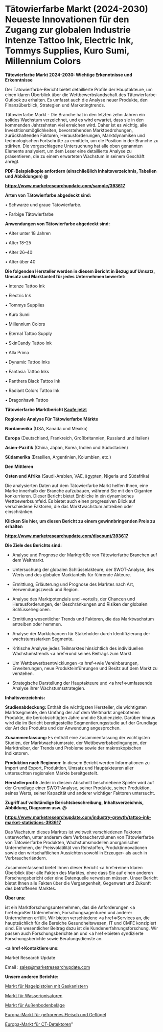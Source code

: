 # Tätowierfarbe Markt (2024-2030) Neueste Innovationen für den Zugang zur globalen Industrie Intenze Tattoo Ink, Electric Ink, Tommys Supplies, Kuro Sumi, Millennium Colors

<strong>Tätowierfarbe Markt 2024-2030: Wichtige Erkenntnisse und Erkenntnisse</strong>

Der Tätowierfarbe-Bericht bietet detaillierte Profile der Hauptakteure, um einen klaren Überblick über die Wettbewerbslandschaft des Tätowierfarbe-Outlook zu erhalten. Es umfasst auch die Analyse neuer Produkte, den Finanzüberblick, Strategien und Marketingtrends.

Tätowierfarbe Markt - Die Branche hat in den letzten zehn Jahren ein solides Wachstum verzeichnet, und es wird erwartet, dass sie in den kommenden Jahrzehnten viel erreichen wird. Daher ist es wichtig, alle Investitionsmöglichkeiten, bevorstehenden Marktbedrohungen, zurückhaltenden Faktoren, Herausforderungen, Marktdynamiken und technologischen Fortschritte zu ermitteln, um die Position in der Branche zu stärken. Die vorgeschlagene Untersuchung hat alle oben genannten Elemente analysiert, um dem Leser eine detaillierte Analyse zu präsentieren, die zu einem erwarteten Wachstum in seinem Geschäft anregt.



<strong><b>PDF-Beispielkopie anfordern (einschließlich Inhaltsverzeichnis, Tabellen und Abbildungen) @ </b></strong>

<strong><a href=https://www.marketresearchupdate.com/sample/393617>

<strong>https://www.marketresearchupdate.com/sample/393617</u></a></strong></strong>



<strong>Arten von Tätowierfarbe abgedeckt sind:</strong>

• Schwarze und graue Tätowierfarbe.

• Farbige Tätowierfarbe



<strong>Anwendungen von Tätowierfarbe abgedeckt sind:</strong>

• Alter unter 18 Jahren

• Alter 18–25

• Alter 26–40

• Alter über 40



<strong>Die folgenden Hersteller werden in diesem Bericht in Bezug auf Umsatz, Umsatz und Marktanteil für jedes Unternehmen bewertet:</strong>

• Intenze Tattoo Ink

• Electric Ink

• Tommys Supplies

• Kuro Sumi

• Millennium Colors

• Eternal Tattoo Supply

• SkinCandy Tattoo Ink

• Alla Prima

• Dynamic Tattoo Inks

• Fantasia Tattoo Inks

• Panthera Black Tattoo Ink

• Radiant Colors Tattoo Ink

• Dragonhawk Tattoo



<strong>Tätowierfarbe Marktbericht <a href=https://www.marketresearchupdate.com/buynow/393617>Kaufe jetzt</a></strong>



<strong>Regionale Analyse Für Tätowierfarbe Märkte</strong>



<strong>Nordamerika</strong> (USA, Kanada und Mexiko)



<strong>Europa</strong> (Deutschland, Frankreich, Großbritannien, Russland und Italien)



<strong>Asien-Pazifik</strong> (China, Japan, Korea, Indien und Südostasien)



<strong>Südamerika</strong> (Brasilien, Argentinien, Kolumbien, etc.)



<strong>Den Mittleren</strong> 

<strong>Osten und Afrika</strong> (Saudi-Arabien, VAE, ägypten, Nigeria und Südafrika)

Die analysierten Daten auf dem Tätowierfarbe Markt helfen Ihnen, eine Marke innerhalb der Branche aufzubauen, während Sie mit den Giganten konkurrieren. Dieser Bericht bietet Einblicke in ein dynamisches Wettbewerbsumfeld. Es bietet auch einen progressiven Blick auf verschiedene Faktoren, die das Marktwachstum antreiben oder einschränken.



<strong>Klicken Sie hier, um diesen Bericht zu einem gewinnbringenden Preis zu erhalten
</strong>

<strong><a href=https://www.marketresearchupdate.com/discount/393617>https://www.marketresearchupdate.com/discount/393617</b></u></strong></a>



<strong>Die Ziele des Berichts sind:</strong>

- Analyse und Prognose der Marktgröße von Tätowierfarbe Branchen auf dem Weltmarkt.

- Untersuchung der globalen Schlüsselakteure, der SWOT-Analyse, des Werts und des globalen Marktanteils für führende Akteure.

- Ermittlung, Erläuterung und Prognose des Marktes nach Art, Verwendungszweck und Region.

- Analyse des Marktpotenzials und -vorteils, der Chancen und Herausforderungen, der Beschränkungen und Risiken der globalen Schlüsselregionen.

- Ermittlung wesentlicher Trends und Faktoren, die das Marktwachstum antreiben oder hemmen.

- Analyse der Marktchancen für Stakeholder durch Identifizierung der wachstumsstarken Segmente.

- Kritische Analyse jedes Teilmarktes hinsichtlich des individuellen Wachstumstrends <a href=>und</a> seines Beitrags zum Markt.

- Um Wettbewerbsentwicklungen <a href=>wie</a> Vereinbarungen, Erweiterungen, neue Produkteinführungen und Besitz auf dem Markt zu verstehen.

- Strategische Darstellung der Hauptakteure und <a href=>umfas</a>sende Analyse ihrer Wachstumsstrategien.



<strong>Inhaltsverzeichnis:</strong>



<strong>Studienabdeckung:</strong> Enthält die wichtigsten Hersteller, die wichtigsten Marktsegmente, den Umfang der auf dem Weltmarkt angebotenen Produkte, die berücksichtigten Jahre und die Studienziele. Darüber hinaus wird die im Bericht bereitgestellte Segmentierungsstudie auf der Grundlage der Art des Produkts und der Anwendung angesprochen.



<strong>Zusammenfassung:</strong> Es enthält eine Zusammenfassung der wichtigsten Studien, der Marktwachstumsrate, der Wettbewerbsbedingungen, der Markttreiber, der Trends und Probleme sowie der makroskopischen Indikatoren.



<strong>Produktion nach Regionen:</strong> In diesem Bericht werden Informationen zu Import und Export, Produktion, Umsatz und Hauptakteuren aller untersuchten regionalen Märkte bereitgestellt.



<strong>Herstellerprofil:</strong> Jeder in diesem Abschnitt beschriebene Spieler wird auf der Grundlage einer SWOT-Analyse, seiner Produkte, seiner Produktion, seines Werts, seiner Kapazität und anderer wichtiger Faktoren untersucht.



<strong><b>Zugriff auf vollständige Berichtsbeschreibung, Inhaltsverzeichnis, Abbildung, Diagramm usw. @ </b></strong>

<strong><a href=https://www.marketresearchupdate.com/industry-growth/tattoo-ink-market-statistices-393617>https://www.marketresearchupdate.com/industry-growth/tattoo-ink-market-statistices-393617</a></strong>

Das Wachstum dieses Marktes ist weltweit verschiedenen Faktoren unterworfen, unter anderem dem Verbrauchervolumen von Tätowierfarbe von Tätowierfarbe Produkten, Wachstumsmodellen anorganischer Unternehmen, der Preisvolatilität von Rohstoffen, Produktinnovationen sowie den wirtschaftlichen Aussichten sowohl in Erzeuger- als auch in Verbraucherländern.

Zusammenfassend bietet Ihnen dieser Bericht <a href=>einen</a> klaren Überblick über alle Fakten des Marktes, ohne dass Sie auf einen anderen Forschungsbericht oder eine Datenquelle verweisen müssen. Unser Bericht bietet Ihnen alle Fakten über die Vergangenheit, Gegenwart und Zukunft des betroffenen Marktes.



<strong>Über uns:</strong>

 ist ein Marktforschungsunternehmen, das die Anforderungen <a href=>großer</a> Unternehmen, Forschungsagenturen und anderer Unternehmen erfüllt. Wir bieten verschiedene <a href=>Services</a> an, die hauptsächlich für die Bereiche Gesundheitswesen, IT und CMFE konzipiert sind. Ein wesentlicher Beitrag dazu ist die Kundenerfahrungsforschung. Wir passen auch Forschungsberichte an und <a href=>bieten</a> syndizierte Forschungsberichte sowie Beratungsdienste an.



<strong><a href=>Kontaktiere uns:</a></strong>

Market Research Update

Email : sales@marketresearchupdate.com



<strong>Unsere anderen Berichte:</strong>

<a href=https://www.linkedin.com/pulse/gas-canisters-nail-gun-market-insights-2023>Markt für Nagelpistolen mit Gaskanistern</a>

<a href=https://www.linkedin.com/pulse/water-ionizer-market-size-industry-growth-factors-applications>Markt für Wasserionisatoren</a>

<a href=https://www.linkedin.com/pulse/external-flooring-market-size-share>Markt für Außenbodenbeläge</a>

<a href=https://www.linkedin.com/pulse/europe-frozen-meat-poultry-market-2023-latest>Europa-Markt für gefrorenes Fleisch und Geflügel</a>

<a href=https://www.linkedin.com/pulse/europe-ct-detector-market-2023-current-future>Europa-Markt für CT-Detektoren</a>"

